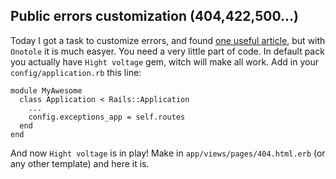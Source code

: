 ## Public errors customization (404,422,500...)

Today I got a task to customize errors, and found 
[one useful article](https://wearestac.com/blog/dynamic-error-pages-in-rails),
but with `Onotole` it is much easyer. You need a very little part of code.
In default pack you actually have `Hight voltage` gem, witch will make all work.
Add in your `config/application.rb` this line:
```
module MyAwesome
  class Application < Rails::Application
    ...
    config.exceptions_app = self.routes
  end
end
```
And now `Hight voltage` is in play! Make in `app/views/pages/404.html.erb` (or 
any other template) and here it is.
